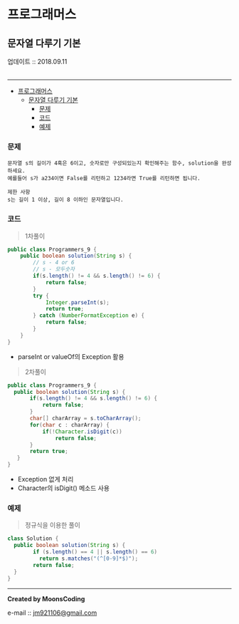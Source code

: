 # 프로그래머스
## 문자열 다루기 기본
<div class="pull-right">  업데이트 :: 2018.09.11 </div><br>

---

<!-- @import "[TOC]" {cmd="toc" depthFrom=1 depthTo=6 orderedList=false} -->
<!-- code_chunk_output -->

* [프로그래머스](#프로그래머스)
	* [문자열 다루기 기본](#문자열-다루기-기본)
		* [문제](#문제)
		* [코드](#코드)
		* [예제](#예제)

<!-- /code_chunk_output -->

### 문제

```
문자열 s의 길이가 4혹은 6이고, 숫자로만 구성되있는지 확인해주는 함수, solution을 완성하세요.
예를들어 s가 a234이면 False를 리턴하고 1234라면 True를 리턴하면 됩니다.

제한 사항
s는 길이 1 이상, 길이 8 이하인 문자열입니다.
```

### 코드

> 1차풀이

```java
public class Programmers_9 {
    public boolean solution(String s) {
        // s - 4 or 6
        // s - 모두숫자
        if(s.length() != 4 && s.length() != 6) {
            return false;
        }
        try {
            Integer.parseInt(s);
            return true;
        } catch (NumberFormatException e) {
            return false;
        }
    }
}

```

- parseInt or valueOf의 Exception 활용

> 2차풀이

```java
public class Programmers_9 {
  public boolean solution(String s) {
       if(s.length() != 4 && s.length() != 6) {
           return false;
       }
       char[] charArray = s.toCharArray();
       for(char c : charArray) {
           if(!Character.isDigit(c))
               return false;
       }
       return true;
   }
}
```

- Exception 없게 처리
- Character의 isDigit() 메소드 사용

### 예제

> 정규식을 이용한 풀이

```java
class Solution {
  public boolean solution(String s) {
        if (s.length() == 4 || s.length() == 6)
          return s.matches("(^[0-9]*$)");
        return false;
  }
}
```

---

**Created by MoonsCoding**

e-mail :: jm921106@gmail.com

